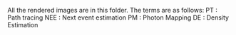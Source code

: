 All the rendered images are in this folder. The terms are as follows:
PT : Path tracing
NEE : Next event estimation
PM : Photon Mapping
DE : Density Estimation
